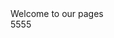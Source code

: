 <html>
<head>
  <title>LAB014_102_811</title>
</head>
<body>
Welcome to our pages<br>
5555
</body>
</html>
  
